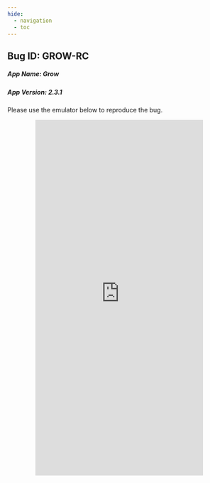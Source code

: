 ```yaml
---
hide:
  - navigation 
  - toc        
---
```


<style>
  .md-tabs {
  display: none;
  visibility: hidden;
  }
  
  h1 {
    display: none;
    visibility: hidden;
  }
</style>

## Bug ID: GROW-RC
##### App Name: Grow 
##### App Version: 2.3.1 


Please use the emulator below to reproduce the bug.

<p align="center">
<iframe
  src="https://appetize.io/embed/7944yek7dqc5mafprr7en2bzm0?device=nexus5&scale=75&orientation=portrait&osVersion=7.1"
  width="378px" height="800px" frameborder="0" scrolling="no"></iframe>
  </p>